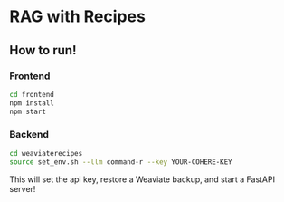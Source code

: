 # RAG with Recipes

## How to run!

### Frontend
```bash
cd frontend
npm install
npm start
```

### Backend
```bash
cd weaviaterecipes
source set_env.sh --llm command-r --key YOUR-COHERE-KEY
```

This will set the api key, restore a Weaviate backup, and start a FastAPI server!
